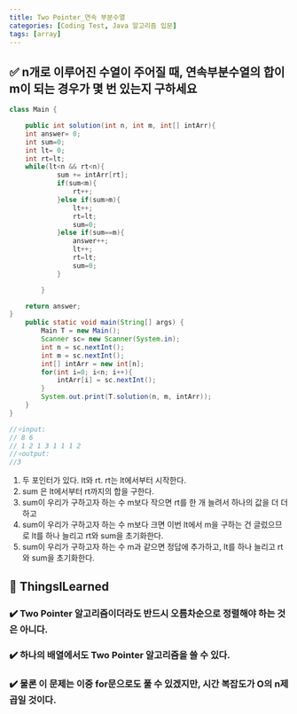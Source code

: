 ```yaml
---
title: Two Pointer_연속 부분수열
categories: [Coding Test, Java 알고리즘 입문]
tags: [array]
---
```


## ✅ n개로 이루어진 수열이 주어질 때, 연속부분수열의 합이 m이 되는 경우가 몇 번 있는지 구하세요

```java
class Main {

    public int solution(int n, int m, int[] intArr){
    int answer= 0;
    int sum=0;
    int lt= 0;
    int rt=lt;
    while(lt<n && rt<n){
            sum += intArr[rt];
            if(sum<m){
                rt++;
            }else if(sum>m){
                lt++;
                rt=lt;
                sum=0;
            }else if(sum==m){
                answer++;
                lt++;
                rt=lt;
                sum=0;
            }

        }

    return answer;
}
    public static void main(String[] args) {
        Main T = new Main();
        Scanner sc= new Scanner(System.in);
        int n = sc.nextInt();
        int m = sc.nextInt();
        int[] intArr = new int[n];
        for(int i=0; i<n; i++){
            intArr[i] = sc.nextInt();
        }
        System.out.print(T.solution(n, m, intArr));
    }
}

//⭐️input:
// 8 6
// 1 2 1 3 1 1 1 2
//⭐️output:
//3
```

1. 두 포인터가 있다. lt와 rt. rt는 lt에서부터 시작한다. <br>
2. sum 은 lt에서부터 rt까지의 합을 구한다. <br>
3. sum이 우리가 구하고자 하는 수 m보다 작으면 rt를 한 개 늘려서 하나의 값을 더 더하고 <br>
4. sum이 우리가 구하고자 하는 수 m보다 크면 이번 lt에서 m을 구하는 건 글렀으므로 lt를 하나 늘리고 rt와 sum을 초기화한다. <br>
5. sum이 우리가 구하고자 하는 수 m과 같으면 정답에 추가하고, lt를 하나 늘리고 rt와 sum을 초기화한다. <br>

## 🔵 ThingsILearned

### ✔️ Two Pointer 알고리즘이더라도 반드시 오름차순으로 정렬해야 하는 것은 아니다.

### ✔️ 하나의 배열에서도 Two Pointer 알고리즘을 쓸 수 있다.

### ✔️ 물론 이 문제는 이중 for문으로도 풀 수 있겠지만, 시간 복잡도가 O의 n제곱일 것이다.
